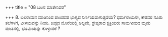 +++
title = "08 ಬಲನ ಮಾತೇನಿವರ"

+++
8. ಬಲರಾಮನ ಮಾತಿನಿಂದ ಪಾಂಡವರ ಭಾಗ್ಯದ ನಿರ್ಣಯವಾಗುತ್ತದೆಯೆ?  ಧರ್ಮರಾಯನೇ, ಕೌರವರ ನೂರು ತಲೆಗಳಗೆ, ವೀಳಯವನ್ನು ನೀಡು. ಖಡ್ಗದ ಮೊನೆಯಲ್ಲಿ ಅಲ್ಲದೇ, ಶ್ರೇಷ್ಠರಾದ ಕ್ಷತ್ರಿಯರು ಸಾಮಗೀಮದ ಮೃದು ಮಾತಿನಲ್ಲಿ,  ಭೂಮಿಯನ್ನು ಕೊಳ್ಳುವರೆ ?